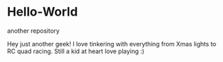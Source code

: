 # Hello-World
another repository

Hey just another geek!
I love tinkering with everything from Xmas lights to RC quad racing.
Still a kid at heart love playing :)
